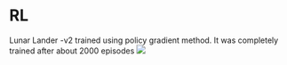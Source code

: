 # RL
Lunar Lander -v2 trained using policy gradient method. It was completely trained after about 2000 episodes
<img src="/Videos/Lunar_Lander_policy_gradients.mp4">

